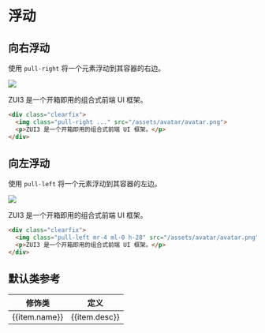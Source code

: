 # 浮动

## 向右浮动

使用 `pull-right` 将一个元素浮动到其容器的右边。

<Example class="clearfix">
  <div class="clearfix">
    <img class="pull-right mr-0 ml-10 h-28" src="/assets/avatar/avatar.png">
    <p>ZUI3 是一个开箱即用的组合式前端 UI 框架。</p>
  </div>
</Example>

```html
<div class="clearfix">
  <img class="pull-right ..." src="/assets/avatar/avatar.png">
  <p>ZUI3 是一个开箱即用的组合式前端 UI 框架。</p>
</div>
```

## 向左浮动

使用 `pull-left` 将一个元素浮动到其容器的左边。

<Example >
  <div class="clearfix">
    <img class="pull-left mr-4 ml-0 h-28" src="/assets/avatar/avatar.png">
    <p>ZUI3 是一个开箱即用的组合式前端 UI 框架。</p>
  </div>
</Example>

```html
<div class="clearfix">
  <img class="pull-left mr-4 ml-0 h-28" src="/assets/avatar/avatar.png">
  <p>ZUI3 是一个开箱即用的组合式前端 UI 框架。</p>
</div>
```

## 默认类参考

<Example>
  <table class="table">
    <thead>
      <tr>
        <th>修饰类</th>
        <th>定义</th>
      </tr>
    </thead>
    <tbody>
      <tr v-for="item in floatJson">
        <td>{{item.name}}</td>
        <td>{{item.desc}}</td>
      </tr>
    </tbody>
   </table>
</Example>

<script setup>
  const floatJson = [
    {name: 'pull-right', desc: 'float: right;'},
    {name: 'pull-left', desc: 'float: left;'},
    {name: 'clearfix', desc: '清除浮动'},
  ]
</script>
